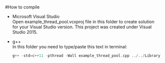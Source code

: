 #How to compile    
- Microsoft Visual Studio    
Open example_thread_pool.vcxproj file in this folder to create solution for your Visual Studio version. This project was created under Visual Studio 2015.

- g++    
In this folder you need to type/paste this text in terminal:    
	```cpp
	g++ -std=c++11 -pthread -Wall example_thread_pool.cpp ../../Library/image_function.cpp ../../Library/thread_pool.cpp -o application
	```
